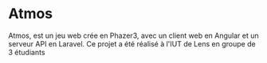 # Atmos
Atmos, est un jeu web crée en Phazer3, avec un client web en Angular et un serveur API en Laravel. Ce projet a été réalisé à l'IUT de Lens en groupe de 3 étudiants
